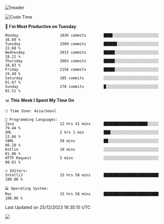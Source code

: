 ![header](https://capsule-render.vercel.app/api?type=Egg&color=timeAuto&height=300&section=header&text=PoPo&fontSize=90&animation=fadeIn)

  <!--START_SECTION:waka-->
![Code Time](http://img.shields.io/badge/Code%20Time-1%2C326%20hrs%2038%20mins-blue)

📅 **I'm Most Productive on Tuesday** 

```text
Monday                   1836 commits        ████░░░░░░░░░░░░░░░░░░░░░   16.60 % 
Tuesday                  2509 commits        ██████░░░░░░░░░░░░░░░░░░░   22.68 % 
Wednesday                2015 commits        █████░░░░░░░░░░░░░░░░░░░░   18.22 % 
Thursday                 2083 commits        █████░░░░░░░░░░░░░░░░░░░░   18.83 % 
Friday                   2156 commits        █████░░░░░░░░░░░░░░░░░░░░   19.49 % 
Saturday                 185 commits         ░░░░░░░░░░░░░░░░░░░░░░░░░   01.67 % 
Sunday                   278 commits         █░░░░░░░░░░░░░░░░░░░░░░░░   02.51 % 
```


📊 **This Week I Spent My Time On** 

```text
🕑︎ Time Zone: Asia/Seoul

💬 Programming Languages: 
Java                     12 hrs 41 mins      ████████████████████░░░░░   79.44 % 
XML                      2 hrs 1 min         ███░░░░░░░░░░░░░░░░░░░░░░   12.66 % 
YAML                     58 mins             ██░░░░░░░░░░░░░░░░░░░░░░░   06.10 % 
Kotlin                   10 mins             ░░░░░░░░░░░░░░░░░░░░░░░░░   01.06 % 
HTTP Request             5 mins              ░░░░░░░░░░░░░░░░░░░░░░░░░   00.61 % 

🔥 Editors: 
IntelliJ                 15 hrs 58 mins      █████████████████████████   100.00 % 

💻 Operating System: 
Mac                      15 hrs 58 mins      █████████████████████████   100.00 % 
```


 Last Updated on 25/12/2023 18:35:15 UTC
<!--END_SECTION:waka-->



<img src="https://capsule-render.vercel.app/api?type=Egg&color=timeAuto&height=300&section=footer&text=PoPo&fontSize=90&animation=fadeIn&reversal=true" />
